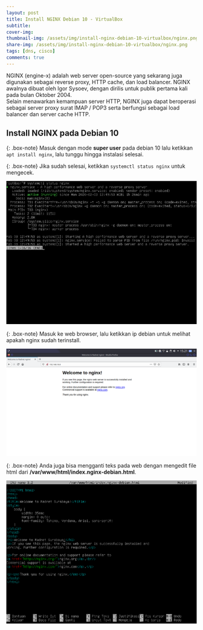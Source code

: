 ```yaml
---
layout: post
title: Install NGINX Debian 10 - VirtualBox
subtitle: 
cover-img: 
thumbnail-img: /assets/img/install-nginx-debian-10-virtualbox/nginx.png
share-img: /assets/img/install-nginx-debian-10-virtualbox/nginx.png
tags: [dns, cisco]
comments: true
---
```


NGINX (engine-x) adalah web server open-source yang sekarang juga digunakan sebagai reverse proxy, HTTP cache, dan load balancer. NGINX awalnya dibuat oleh Igor Sysoev, dengan dirilis untuk publik pertama kali pada bulan Oktober 2004.  
Selain menawarkan kemampuan server HTTP, NGINX juga dapat beroperasi sebagai server proxy surat IMAP / POP3 serta berfungsi sebagai load balancer dan server cache HTTP.  

## Install NGINX pada Debian 10

{: .box-note}
Masuk dengan mode **super user** pada debian 10 lalu ketikkan `apt install nginx`, lalu tunggu hingga instalasi selesai.

{: .box-note}
Jika sudah selesai, ketikkan `systemctl status nginx` untuk mengecek.

![nginx-deb-1](/assets/img/install-nginx-debian-10-virtualbox/nginx-deb-1.png)

{: .box-note}
Masuk ke web browser, lalu ketikkan ip debian untuk melihat apakah nginx sudah terinstall.

![nginx-deb-2](/assets/img/install-nginx-debian-10-virtualbox/nginx-deb-2.png)

{: .box-note}
Anda juga bisa mengganti teks pada web dengan mengedit file html dari **/var/www/html/index.nginx-debian.html**.

![nginx-deb-3](/assets/img/install-nginx-debian-10-virtualbox/nginx-deb-3.png)
